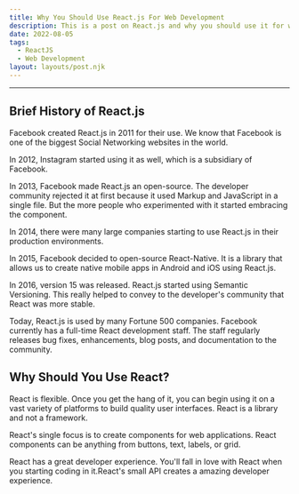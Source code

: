 ```yaml
---
title: Why You Should Use React.js For Web Development
description: This is a post on React.js and why you should use it for web development
date: 2022-08-05
tags:
  - ReactJS
  - Web Development
layout: layouts/post.njk
---
```


---

## Brief History of React.js

Facebook created React.js in 2011 for their use. We know that Facebook is one of the biggest Social Networking websites in the world.

In 2012, Instagram started using it as well, which is a subsidiary of Facebook.

In 2013, Facebook made React.js an open-source. The developer community rejected it at first because it used Markup and JavaScript in a single file. But the more people who experimented with it started embracing the component.

In 2014, there were many large companies starting to use React.js in their production environments.

In 2015, Facebook decided to open-source React-Native. It is a library that allows us to create native mobile apps in Android and iOS using React.js.

In 2016, version 15 was released. React.js started using Semantic Versioning. This really helped to convey to the developer's community that React was more stable.

Today, React.js is used by many Fortune 500 companies. Facebook currently has a full-time React development staff. The staff regularly releases bug fixes, enhancements, blog posts, and documentation to the community.

## Why Should You Use React?

React is flexible. Once you get the hang of it, you can begin using it on a vast variety of platforms to build quality user interfaces. React is a library and not a framework. 

React's single focus is to create components for web applications. React components can be anything from buttons, text, labels, or grid.

React has a great developer experience. You'll fall in love with React when you starting coding in it.React's small API creates a amazing developer experience.